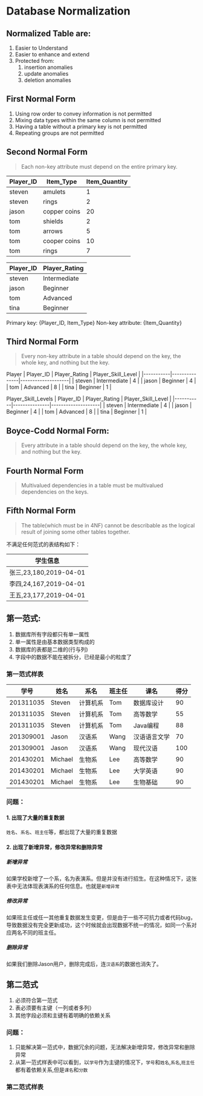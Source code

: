 # Database Normalization



## Normalized Table are:

1. Easier to Understand
2. Easier to enhance and extend
3. Protected from:
    1. insertion anomalies
    2. update anomalies
    3. deletion anomalies

## First Normal Form

1. Using row order to convey information is not permitted
2. Mixing data types within the same column is not permitted
3. Having a table without a primary key is not permitted
4. Repeating groups are not permitted

## Second Normal Form

> Each non-key attribute must depend on the entire primary key.

| Player_ID | Item_Type    | Item_Quantity |
|-----------|--------------|---------------|
| steven    | amulets      | 1             |
| steven    | rings        | 2             |
| jason     | copper coins | 20            |
| tom       | shields      | 2             |
| tom       | arrows       | 5             |
| tom       | cooper coins | 10            |
| tom       | rings        | 7             |

| Player_ID | Player_Rating |
|-----------|---------------|
| steven    | Intermediate  |
| jason     | Beginner      |
| tom       | Advanced      |
| tina      | Beginner      |

Primary key: {Player_ID, Item_Type}
Non-key attribute: {Item_Quantity}

## Third Normal Form

> Every non-key attribute in a table should depend on the key, the whole key, and nothing but the key.

Player
| Player_ID | Player_Rating | Player_Skill_Level |
|-----------|---------------|--------------------|
| steven | Intermediate | 4 |
| jason | Beginner | 4 |
| tom | Advanced | 8 |
| tina | Beginner | 1 |

Player_Skill_Levels
| Player_ID | Player_Rating | Player_Skill_Level |
|-----------|---------------|--------------------|
| steven | Intermediate | 4 |
| jason | Beginner | 4 |
| tom | Advanced | 8 |
| tina | Beginner | 1 |

## Boyce-Codd Normal Form:

> Every attribute in a table should depend on the key, the whole key, and nothing but the key.

## Fourth Normal Form

> Multivalued dependencies in a table must be multivalued dependencies on the keys.

## Fifth Normal Form

> The table(which must be in 4NF) cannot be describable as the logical result of joining some other tables together.


不满足任何范式的表结构如下：

| 学生信息                 |
|----------------------|
| 张三,23,180,2019-04-01 |
| 李四,24,167,2019-04-01 |
| 王五,23,177,2019-04-01 |


## 第一范式:

1. 数据库所有字段都只有单一属性
2. 单一属性是由基本数据类型构成的
3. 数据库的表都是二维的(行与列)
4. 字段中的数据不能在被拆分，已经是最小的粒度了

### 第一范式样表

| 学号        | 姓名      | 系名   | 班主任  | 课名     | 得分  |
|-----------|---------|------|------|--------|-----|
| 201311035 | Steven  | 计算机系 | Tom  | 数据库设计  | 90  |
| 201311035 | Steven  | 计算机系 | Tom  | 高等数学   | 55  |
| 201311035 | Steven  | 计算机系 | Tom  | Java编程 | 88  |
| 201309001 | Jason   | 汉语系  | Wang | 汉语语言文学 | 70  |
| 201309001 | Jason   | 汉语系  | Wang | 现代汉语   | 100 |
| 201430201 | Michael | 生物系  | Lee  | 高等数学   | 90  |
| 201430201 | Michael | 生物系  | Lee  | 大学英语   | 90  |
| 201430201 | Michael | 生物系  | Lee  | 生物基础   | 90  |

### 问题：

#### 1. 出现了大量的重复数据

`姓名`、`系名`、`班主任`等，都出现了大量的重复数据

#### 2. 出现了新增异常，修改异常和删除异常

##### 新增异常

如果学校新增了一个系，名为表演系。但是并没有进行招生。在这种情况下，这张表中无法体现表演系的任何信息。也就是`新增异常`

##### 修改异常

如果班主任或任一其他重复数据发生变更，但是由于一些不可抗力或者代码bug，导致数据没有完全更新成功，这个时候就会出现数据不统一的情况，如同一个系对应两名不同的班主任。

##### 删除异常

如果我们删除Jason用户，删除完成后，连`汉语系`的数据也消失了。

## 第二范式

1. 必须符合第一范式
2. 表必须要有主键（一列或者多列）
3. 其他字段必须和主键有着明确的依赖关系

### 问题：

1. 只能解决第一范式中，数据冗余的问题，无法解决新增异常，修改异常和删除异常
2. 从第一范式样表中可以看到，以`学号`作为主键的情况下，`学号`和`姓名`,`系名`,`班主任`都有着依赖关系,但是`课名`和`分数`

### 第二范式样表

